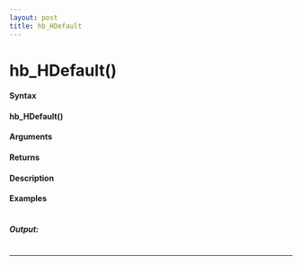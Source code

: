 ```yaml
---
layout: post
title: hb_HDefault
---
```


# hb_HDefault()


#### Syntax

#### hb_HDefault()

#### Arguments

#### Returns

#### Description

#### Examples

```

```

##### Output:

```

```

---